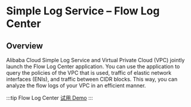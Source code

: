 # Simple Log Service – Flow Log Center

## Overview

Alibaba Cloud Simple Log Service and Virtual Private Cloud (VPC) jointly launch the Flow Log Center application. You can use the application to query the policies of the VPC that is used, traffic of elastic network interfaces (ENIs), and traffic between CIDR blocks. This way, you can analyze the flow logs of your VPC in an efficient manner.

:::tip Flow Log Center
[试用 Demo](/playground/demo.html?dest=/lognext/app/flowlog/vpc-flowlog-demo/s7d5s02ji9%3Fresource=/flowlog/project/vpc-flowlog-demo/logstore/vpc-flowlog/dashboardtemplate/flowlog-overview)
:::
